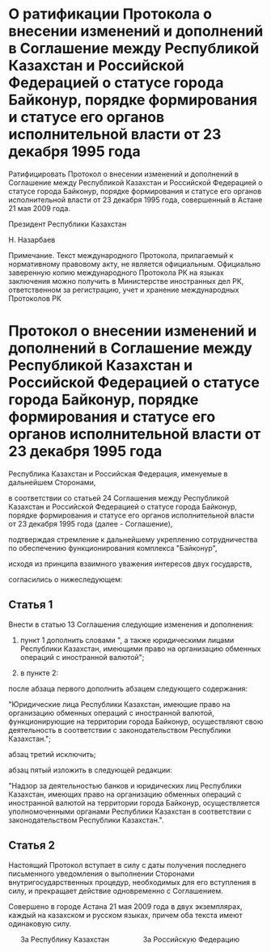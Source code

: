 # О ратификации Протокола о внесении изменений и дополнений в Соглашение между Республикой Казахстан и Российской Федерацией о статусе города Байконур, порядке формирования и статусе его органов исполнительной власти от 23 декабря 1995 года

Ратифицировать Протокол о внесении изменений и дополнений в Соглашение между Республикой Казахстан и Российской Федерацией о статусе города Байконур, порядке формирования и статусе его органов исполнительной власти от 23 декабря 1995 года, совершенный в Астане 21 мая 2009 года.

Президент Республики Казахстан

Н. Назарбаев

Примечание. Текст международного Протокола, прилагаемый к нормативному правовому акту, не является официальным. Официально заверенную копию международного Протокола РК на языках заключения можно получить в Министерстве иностранных дел РК, ответственном за регистрацию, учет и хранение международных Протоколов РК

# Протокол о внесении изменений и дополнений в Соглашение между Республикой Казахстан и Российской Федерацией о статусе города Байконур, порядке формирования и статусе его органов исполнительной власти от 23 декабря 1995 года

Республика Казахстан и Российская Федерация, именуемые в дальнейшем Сторонами,

в соответствии со статьей 24 Соглашения между Республикой Казахстан и Российской Федерацией о статусе города Байконур, порядке формирования и статусе его органов исполнительной власти от 23 декабря 1995 года (далее - Соглашение),

подтверждая стремление к дальнейшему укреплению сотрудничества по обеспечению функционирования комплекса "Байконур",

исходя из принципа взаимного уважения интересов двух государств,

согласились о нижеследующем:

## Статья 1

Внести в статью 13 Соглашения следующие изменения и дополнения:

1) пункт 1 дополнить словами ", а также юридическими лицами Республики Казахстан, имеющими право на организацию обменных операций с иностранной валютой";

2) в пункте 2:

после абзаца первого дополнить абзацем следующего содержания:

"Юридические лица Республики Казахстан, имеющие право на организацию обменных операций с иностранной валютой, функционирующие на территории города Байконур, осуществляют свою деятельность в соответствии с законодательством Республики Казахстан.";

абзац третий исключить;

абзац пятый изложить в следующей редакции:

"Надзор за деятельностью банков и юридических лиц Республики Казахстан, имеющих право на организацию обменных операций с иностранной валютой на территории города Байконур, осуществляется уполномоченными органами Республики Казахстан в соответствии с законодательством Республики Казахстан.".

## Статья 2

Настоящий Протокол вступает в силу с даты получения последнего письменного уведомления о выполнении Сторонами внутригосударственных процедур, необходимых для его вступления в силу, и прекращает действие одновременно с Соглашением.

Совершено в городе Астана 21 мая 2009 года в двух экземплярах, каждый на казахском и русском языках, причем оба текста имеют одинаковую силу.

      За Республику Казахстан                 За Российскую Федерацию

